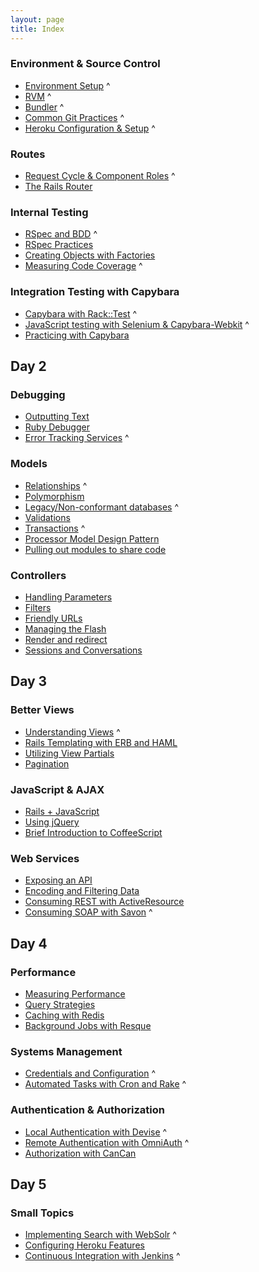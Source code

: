 ```yaml
---
layout: page
title: Index
---
```


###	Environment & Source Control

* [Environment Setup](environment/environment.html) ^
* [RVM](environment/rvm.html) ^
* [Bundler](environment/bundler.html) ^
* [Common Git Practices](environment/git_strategy.html) ^
* [Heroku Configuration & Setup](environment/heroku.html) ^

###	Routes

* [Request Cycle & Component Roles](routes/request_cycle.html) ^
* [The Rails Router](routes/router.html)

###	Internal Testing

* [RSpec and BDD](internal_testing/rspec_and_bdd.html) ^
* [RSpec Practices](internal_testing/rspec_practices.html)
* [Creating Objects with Factories](internal_testing/factories.html)
* [Measuring Code Coverage](internal_testing/code_coverage.html) ^

###	Integration Testing with Capybara

* [Capybara with Rack::Test](capybara/capybara_with_rack_test.html) ^
* [JavaScript testing with Selenium & Capybara-Webkit](capybara/capybara_with_selenium_and_webkit.html) ^
* [Practicing with Capybara](capybara/capybara_practice.html)

## Day 2

###	Debugging

* [Outputting Text](debugging/outputting_text.html)
* [Ruby Debugger](debugging/debugger.html)
* [Error Tracking Services](debugging/error_services.html) ^

###	Models

* [Relationships](models/relationships.html) ^
* [Polymorphism](models/polymorphism.html)
* [Legacy/Non-conformant databases](models/legacy_databases.html) ^
* [Validations](models/validations.html)
* [Transactions](models/transactions.html) ^
* [Processor Model Design Pattern](models/processor_models.html)
* [Pulling out modules to share code](models/modules.html)

###	Controllers

* [Handling Parameters](controllers/parameters.html)
* [Filters](controllers/filters.html)
* [Friendly URLs](controllers/friendly-urls.html)
* [Managing the Flash](controllers/flash.html)
* [Render and redirect](controllers/render_and_redirect.html)
* [Sessions and Conversations](controllers/sessions_and_conversations.html)

## Day 3

###	Better Views

* [Understanding Views](better_views/understanding_views.html) ^
* [Rails Templating with ERB and HAML](better_views/erb_and_haml.html)
* [Utilizing View Partials](better_views/view_partials.html)
* [Pagination](better_views/pagination.html)

###	JavaScript & AJAX

* [Rails + JavaScript](javascript/rails_and_javascript.html)
* [Using jQuery](javascript/jquery.html)
* [Brief Introduction to CoffeeScript](javascript/coffeescript.html) 

###	Web Services

* [Exposing an API](web_services/api.html)
* [Encoding and Filtering Data](web_services/encoding_and_filtering.html)
* [Consuming REST with ActiveResource](web_services/active_resource.html)
* [Consuming SOAP with Savon](web_services/soap.html) ^

## Day 4

### Performance

* [Measuring Performance](performance/measuring.html)
* [Query Strategies](performance/queries.html)
* [Caching with Redis](performance/caching.html)
* [Background Jobs with Resque](performance/background_jobs.html)

### Systems Management

* [Credentials and Configuration](systems/credentials_and_configuration.html) ^
* [Automated Tasks with Cron and Rake](systems/automation.html) ^

### Authentication & Authorization

* [Local Authentication with Devise](auth/local_authentication.html) ^
* [Remote Authentication with OmniAuth](auth/remote_authentication.html) ^
* [Authorization with CanCan](auth/authorization.html)

## Day 5

###	Small Topics

* [Implementing Search with WebSolr](topics/search.html) ^
* [Configuring Heroku Features](topics/heroku.html)
* [Continuous Integration with Jenkins](topics/continuous_integration.html) ^
